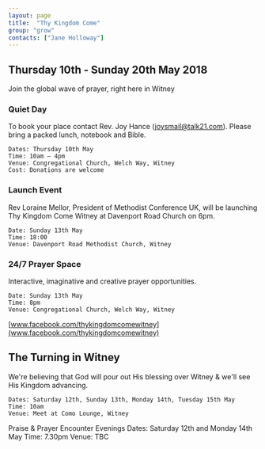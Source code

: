 ```yaml
---
layout: page
title:  "Thy Kingdom Come"
group: "grow"
contacts: ["Jane Holloway"]
---
```


## Thursday 10th - Sunday 20th May 2018
Join the global wave of prayer, right here in Witney

### Quiet Day
To book your place contact Rev. Joy Hance (joysmail@talk21.com). Please bring a packed lunch, notebook and Bible.
 
    Dates: Thursday 10th May
    Time: 10am – 4pm
    Venue: Congregational Church, Welch Way, Witney
    Cost: Donations are welcome
    
### Launch Event
Rev Loraine Mellor, President of Methodist Conference UK, will be launching Thy Kingdom Come Witney at Davenport Road Church on  6pm.
 
    Date: Sunday 13th May
    Time: 18:00
    Venue: Davenport Road Methodist Church, Witney


### 24/7 Prayer Space
Interactive, imaginative and creative prayer opportunities.
 
    Date: Sunday 13th May
    Time: 8pm
    Venue: Congregational Church, Welch Way, Witney

[www.facebook.com/thykingdomcomewitney](www.facebook.com/thykingdomcomewitney)

## The Turning in Witney
We're believing that God will pour out His blessing over Witney & we'll see His Kingdom advancing.

    Dates: Saturday 12th, Sunday 13th, Monday 14th, Tuesday 15th May
    Time: 10am
    Venue: Meet at Como Lounge, Witney
    
Praise & Prayer Encounter Evenings
    Dates: Saturday 12th and Monday 14th May
    Time: 7.30pm
    Venue: TBC
